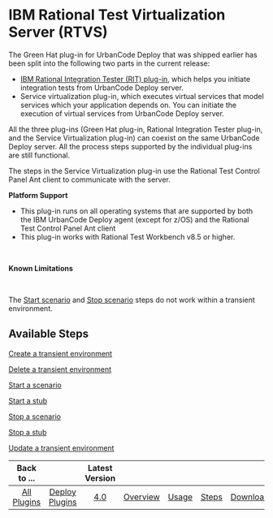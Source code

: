 
IBM Rational Test Virtualization Server (RTVS)
==============================================


The Green Hat plug-in for UrbanCode Deploy that was shipped earlier has been split into the following two parts in the current release:


* [IBM Rational Integration Tester (RIT) plug-in](https://www.urbancode.com/plugin/ibm-rational-integration-tester-rit/), which helps you initiate integration tests from UrbanCode Deploy server.
* Service virtualization plug-in, which executes virtual services that model services which your application depends on. You can initiate the execution of virtual services from UrbanCode Deploy server.


All the three plug-ins (Green Hat plug-in, Rational Integration Tester plug-in, and the Service Virtualization plug-in) can coexist on the same UrbanCode Deploy server. All the process steps supported by the individual plug-ins are still functional.


The steps in the Service Virtualization plug-in use the Rational Test Control Panel Ant client to communicate with the server.


 **Platform Support**
* This plug-in runs on all operating systems that are supported by both the IBM UrbanCode Deploy agent (except for z/OS) and the Rational Test Control Panel Ant client
* This plug-in works with Rational Test Workbench v8.5 or higher.




 


**Known Limitations**


 



The [Start scenario](https://developer.ibm.com/urbancode/plugindoc/ibmucd/sv-ucd/1-1/stepssv/#start_scenario) and [Stop scenario](https://developer.ibm.com/urbancode/plugindoc/ibmucd/sv-ucd/1-1/stepssv/#stop_scenario) steps do not work within a transient environment.




Available Steps
---------------


[Create a transient environment](https://developer.ibm.com/urbancode/plugindoc/ibmucd/sv-ucd/1-1/stepssv/#create_transient_environment)


[Delete a transient environment](https://developer.ibm.com/urbancode/plugindoc/ibmucd/sv-ucd/1-1/stepssv/#delete_transient_environment)


[Start a scenario](https://developer.ibm.com/urbancode/plugindoc/ibmucd/sv-ucd/1-1/stepssv/#start_scenario)


[Start a stub](https://developer.ibm.com/urbancode/plugindoc/ibmucd/sv-ucd/1-1/stepssv/#start_stub)


[Stop a scenario](https://developer.ibm.com/urbancode/plugindoc/ibmucd/sv-ucd/1-1/stepssv/#stop_scenario)


[Stop a stub](https://developer.ibm.com/urbancode/plugindoc/ibmucd/sv-ucd/1-1/stepssv/#stop_stub)


[Update a transient environment](https://developer.ibm.com/urbancode/plugindoc/ibmucd/sv-ucd/1-1/stepssv/#update_transient_environment)





|Back to ...||Latest Version|||||
| :---: | :---: | :---: | :---: | :---: | :---: | :---: |
|[All Plugins](../../index.md)|[Deploy Plugins](../README.md)|[4.0](https://raw.githubusercontent.com/UrbanCode/IBM-UCD-PLUGINS/main/files/RTVS-UCD/RTVS-UCD-4.0.zip)|[Overview](overview.md)|[Usage](usage.md)|[Steps](steps.md)|[Downloads](downloads.md)|
